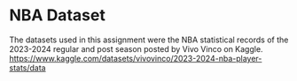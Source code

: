 # NBA Dataset
The datasets used in this assignment were the NBA statistical records of the 2023-2024 regular and post season posted by Vivo Vinco on Kaggle.
https://www.kaggle.com/datasets/vivovinco/2023-2024-nba-player-stats/data
